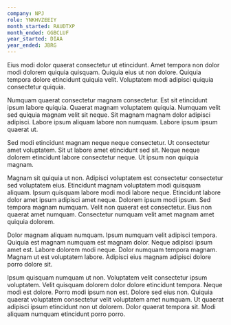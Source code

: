 ```yaml
---
company: NPJ
role: YNKHVZEEIY
month_started: RAUDTXP
month_ended: GGBCLUF
year_started: DIAA
year_ended: JBRG
---
```


Eius modi dolor quaerat consectetur ut etincidunt. Amet tempora non dolor modi dolorem quiquia quisquam. Quiquia eius ut non dolore. Quiquia tempora dolore etincidunt quiquia velit. Voluptatem modi adipisci quiquia consectetur quiquia.

Numquam quaerat consectetur magnam consectetur. Est sit etincidunt ipsum labore quiquia. Quaerat magnam voluptatem quiquia. Numquam velit sed quiquia magnam velit sit neque. Sit magnam magnam dolor adipisci adipisci. Labore ipsum aliquam labore non numquam. Labore ipsum ipsum quaerat ut.

Sed modi etincidunt magnam neque neque consectetur. Ut consectetur amet voluptatem. Sit ut labore amet etincidunt sed sit. Neque neque dolorem etincidunt labore consectetur neque. Ut ipsum non quiquia magnam.

Magnam sit quiquia ut non. Adipisci voluptatem est consectetur consectetur sed voluptatem eius. Etincidunt magnam voluptatem modi quisquam aliquam. Ipsum quisquam labore modi modi labore neque. Etincidunt labore dolor amet ipsum adipisci amet neque. Dolorem ipsum modi ipsum. Sed tempora magnam numquam. Velit non quaerat est consectetur. Eius non quaerat amet numquam. Consectetur numquam velit amet magnam amet quiquia dolorem.

Dolor magnam aliquam numquam. Ipsum numquam velit adipisci tempora. Quiquia est magnam numquam est magnam dolor. Neque adipisci ipsum amet est. Labore dolorem modi neque. Dolor numquam tempora magnam. Magnam ut est voluptatem labore. Adipisci eius magnam adipisci dolore porro dolore sit.

Ipsum quisquam numquam ut non. Voluptatem velit consectetur ipsum voluptatem. Velit quisquam dolorem dolor dolore etincidunt tempora. Neque modi est dolore. Porro modi ipsum non est. Dolore sed eius non. Quiquia quaerat voluptatem consectetur velit voluptatem amet numquam. Ut quaerat adipisci ipsum etincidunt non ut dolorem. Dolor quaerat tempora sit. Modi aliquam numquam etincidunt porro porro.
    